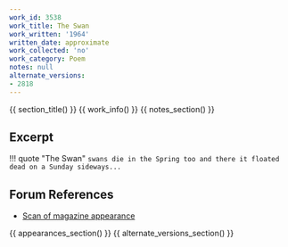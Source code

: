 ```yaml
---
work_id: 3538
work_title: The Swan
work_written: '1964'
written_date: approximate
work_collected: 'no'
work_category: Poem
notes: null
alternate_versions:
- 2818
---
```


{{ section_title() }}
{{ work_info() }}
{{ notes_section() }}
## Excerpt
!!! quote "The Swan"
    ```
    swans die in the Spring too
    and there it floated
    dead on a Sunday
    sideways...
    ```

## Forum References
- [Scan of magazine appearance](https://bukowskiforum.com/threads/notes-from-underground-no-1-1964-murder-the-night-they-took-whitey-the-swan-insomnia-6-a-m.11463/)

{{ appearances_section() }}
{{ alternate_versions_section() }}
